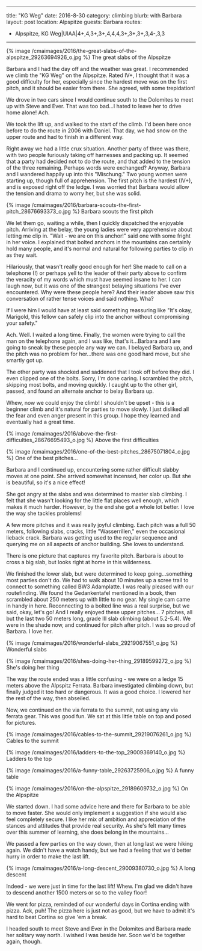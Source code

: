 ---
title: "KG Weg"
date: 2016-8-30
category: climbing
blurb: with Barbara
layout: post
location: Alpspitze
guests: Barbara
routes:
  - Alpspitze, KG Weg|UIAA|4+,4,3+,3+,4,4,4,3+,3+,3+,3,4-,3,3
----

{% image /cmaimages/2016/the-great-slabs-of-the-alpspitze_29263694926_o.jpg %}
The great slabs of the Alpspitze

Barbara and I had the day off and the weather was great.
I recommended we climb the "KG Weg" on the Alpspitze.
Rated IV+, I thought that it was a good difficulty for her, especially since
the hardest move was on the first pitch, and it should be easier from there.
She agreed, with some trepidation!

We drove in two cars since I would continue south to the Dolomites
to meet up with Steve and Ever. That was too bad...I hated to leave her to
drive home alone! Ach.

We took the lift up, and walked to the start of the climb.
I'd been here once before to do the route in 2006 with Daniel. That day,
we had snow on the upper route and had to finish in a different way.


Right away we had a little crux situation. Another party of three was there,
with two people furiously taking off harnesses and packing up. It seemed
that a party had decided not to do the route, and that added to the tension
of the three remaining. Perhaps words were exchanged? Anyway, Barbara
and I wandered happily up into this "Mischung." Two young women were
starting up, though full of apprehension. The first pitch is the hardest
(IV+), and is exposed right off the ledge. I was worried that Barbara would
allow the tension and drama to worry her, but she was solid.

{% image /cmaimages/2016/barbara-scouts-the-first-pitch_28676693373_o.jpg %}
Barbara scouts the first pitch

We let them go, waiting a while, then I quickly dispatched the enjoyable
pitch. Arriving at the belay, the young ladies were very apprehensive
about letting me clip in. "Wait - we are on this anchor!" said one
with some fright in her voice. I explained that bolted anchors in the
mountains can certainly hold many people, and it's normal and natural
for following parties to clip in as they wait.

Hilariously, that wasn't really good enough for her! She made to call on
a telephone (!) or perhaps yell to the leader of their party above to
confirm the veracity of my words which must have seemed insane to her.
I can laugh now, but it was one of the strangest belaying situations
I've ever encountered. Why were these people here? And their leader above
saw this conversation of rather tense voices and said nothing. Wha?

If I were him I would have at least said something reassuring like
"It's okay, Marigold, this fellow can safely clip into the anchor without
compromising your safety."

Ach. Well. I waited a long time. Finally, the women were trying to call
the man on the telephone again, and I was like, that's it...Barbara and I
are going to sneak by these people any way we can. I belayed Barbara up,
and the pitch was no problem for her...there was one good hard move, but
she smartly got up.

The other party was shocked and saddened that I took off before they did.
I even clipped one of the bolts. Sorry, I'm done caring. I scrambled the
pitch, skipping most bolts, and moving quickly. I caught up to the other
girl, passed, and found an alternate anchor to belay Barbara up.

Whew, now we could enjoy the climb! I shouldn't be upset - this is a beginner
climb and it's natural for parties to move slowly. I just disliked all the
fear and even anger present in this group. I hope they learned and
eventually had a great time.

{% image /cmaimages/2016/above-the-first-difficulties_28676695493_o.jpg %}
Above the first difficulties


{% image /cmaimages/2016/one-of-the-best-pitches_28675071804_o.jpg %}
One of the best pitches...

Barbara and I continued up, encountering some rather difficult slabby moves
at one point. She arrived somewhat incensed, her color up. But she is
beautiful, so it's a nice effect!



She got angry at the slabs and was determined to master slab climbing. I felt
that she wasn't looking for the little flat places well enough, which makes
it much harder. However, by the end she got a whole lot better. I love the
way she tackles problems!

A few more pitches and it was really joyful climbing. Each pitch was a full
50 meters, following slabs, cracks, little "Wasserrillen," even the
occasional lieback crack. Barbara was getting used to the regular sequence
and querying me on all aspects of anchor building. She loves to understand.

There is one picture that captures my favorite pitch. Barbara is about to
cross a big slab, but looks right at home in this wilderness.

We finished the lower slab, but were determined to keep going...something
most parties don't do. We had to walk about 10 minutes up a scree trail
to connect to something called BW3 Adamplatte. I was really pleased with
our routefinding. We found the Gedankentafel mentioned in a book, then
scrambled about 250 meters up with little to no gear. My single cam
came in handy in here. Reconnecting to a bolted line was a real surprise,
but we said, okay, let's go! And I really enjoyed these upper pitches...
7 pitches, all but the last two 50 meters long, grade III slab climbing
(about 5.2-5.4). We were in the shade now, and continued for pitch
after pitch. I was so proud of Barbara. I love her.

{% image /cmaimages/2016/wonderful-slabs_29219067551_o.jpg %}
Wonderful slabs


{% image /cmaimages/2016/shes-doing-her-thing_29189599272_o.jpg %}
She's doing her thing


The way the route ended was a little confusing - we were on a ledge 15
meters above the Alpspitz Ferrata. Barbara investigated climbing down,
but finally judged it too hard or dangerous. It was a good choice.
I lowered her the rest of the way, then abseiled.

Now, we continued on the via ferrata to the summit, not using any via
ferrata gear. This was good fun. We sat at this little table on top
and posed for pictures.

{% image /cmaimages/2016/cables-to-the-summit_29219076261_o.jpg %}
Cables to the summit

{% image /cmaimages/2016/ladders-to-the-top_29009369140_o.jpg %}
Ladders to the top

{% image /cmaimages/2016/a-funny-table_29263725906_o.jpg %}
A funny table

{% image /cmaimages/2016/on-the-alpspitze_29189609732_o.jpg %}
On the Alpspitze

We started down. I had some advice here and there for Barbara to
be able to move faster. She would only implement a suggestion if she
would also feel completely secure. I like her mix of ambition and
appreciation of the stances and attitudes that provide real security.
As she's felt many times over this summer of learning, she does belong in the
mountains...

We passed a few parties on the way down, then at long last we were hiking
again. We didn't have a watch handy, but we had a feeling that we'd better
hurry in order to make the last lift.


{% image /cmaimages/2016/a-long-descent_29009380730_o.jpg %}
A long descent


Indeed - we were just in time for the last lift! Whew. I'm glad we didn't have
to descend another 1500 meters or so to the valley floor!

We went for pizza, reminded of our wonderful days in Cortina ending with pizza.
Ack, puh! The pizza here is just not as good, but we have to admit it's
hard to beat Cortina so give 'em a break.

I headed south to meet Steve and Ever in the Dolomites and Barbara made her
solitary way north. I wished I was beside her. Soon we'd be together again, though.





